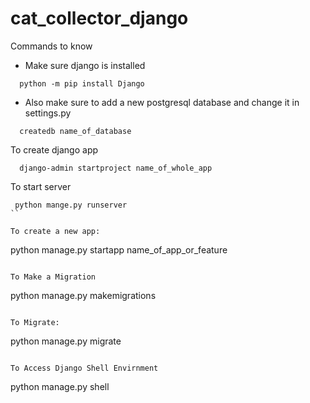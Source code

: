# cat_collector_django

Commands to know

* Make sure django is installed
```
  python -m pip install Django
```

* Also make sure to add a new postgresql database and change it in settings.py
```
  createdb name_of_database
```

To create django app
```
  django-admin startproject name_of_whole_app
```

To start server
```
 python mange.py runserver
``

To create a new app:
```
  python manage.py startapp name_of_app_or_feature
```

To Make a Migration
```
  python manage.py makemigrations
```

To Migrate:
```
  python manage.py migrate
```

To Access Django Shell Envirnment
```
  python manage.py shell
```
